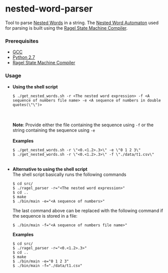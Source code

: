# nested-word-parser
Tool to parse <a href="https://en.wikipedia.org/wiki/Nested_word" target="_blank">Nested Words</a> in a string. The <a href="https://en.wikipedia.org/wiki/Nested_word#Nested_word_automaton" target="_blank">Nested Word Automaton</a> used for parsing is built using the <a href="http://www.colm.net/open-source/ragel/">Ragel State Machine Compiler</a>.
<br>
### Prerequisites
  * <a href="https://gcc.gnu.org/install/binaries.html">GCC</a>
  * <a href="https://www.python.org/downloads/">Python 2.7</a>
  * <a href="http://www.colm.net/open-source/ragel/">Ragel State Machine Compiler</a>

### Usage 
* **Using the shell script** <br>
     ```
     $ ./get_nested_words.sh -r <The nested word expression> -f <A sequence of numbers file name> -e <A sequence of numbers in double quotes(\"\")> 
     ```
     <br><br>
     **Note**: Provide either the file containing the sequence using `-f` or the string containing the sequence using `-e`
     <br><br>
     **Examples** <br>
    ```
    $ ./get_nested_words.sh -r \"<0.<1.2>.3>\" -e \"0 1 2 3\"
    $ ./get_nested_words.sh -r \"<0.<1.2>.3>\" -f \"./data/t1.csv\"
    ```
    <br>
* **Alternative to using the shell script** <br>
    The shell script basically runs the following commands<br>
    ```
    $ cd src/
    $ ./ragel_parser -r="<The nested word expression>"
    $ cd ..
    $ make
    $ ./bin/main -e="<A sequence of numbers>"
    ```
    The last command above can be replaced with the following command if the sequence is stored in a file:
    ```
    $ ./bin/main -f="<A sequence of numbers file name>"
    ```
    **Examples** <br>
    ```
    $ cd src/
    $ ./ragel_parser -r="<0.<1.2>.3>"
    $ cd ..
    $ make
    $ ./bin/main -e="0 1 2 3"
    $ ./bin/main -f="./data/t1.csv"
    ```
